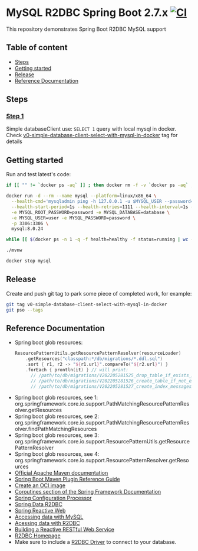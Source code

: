 # MySQL R2DBC Spring Boot 2.7.x [![CI](https://github.com/daggerok/mysql-r2dbc-spring-boot-2.7.x/actions/workflows/ci.yml/badge.svg)](https://github.com/daggerok/mysql-r2dbc-spring-boot-2.7.x/actions/workflows/ci.yml)
This repository demonstrates Spring Boot R2DBC MySQL support

## Table of content
* [Steps](#steps)
* [Getting started](#getting-started)
* [Release](#release)
* [Reference Documentation](#reference-documentation)

## Steps
### [Step 1](https://github.com/daggerok/mysql-r2dbc-spring-boot-2.7.x/tree/v0-simple-database-client-select-with-mysql-in-docker)
Simple databaseClient use: `SELECT 1` query with local mysql in docker.
Check [v0-simple-database-client-select-with-mysql-in-docker](https://github.com/daggerok/mysql-r2dbc-spring-boot-2.7.x/tree/v0-simple-database-client-select-with-mysql-in-docker)
tag for details

## Getting started

Run and test latest's code:

```bash
if [[ "" != `docker ps -aq` ]] ; then docker rm -f -v `docker ps -aq` ; fi

docker run -d --rm --name mysql --platform=linux/x86_64 \
  --health-cmd='mysqladmin ping -h 127.0.0.1 -u $MYSQL_USER --password=$MYSQL_PASSWORD || exit 1' \
  --health-start-period=1s --health-retries=1111 --health-interval=1s --health-timeout=5s \
  -e MYSQL_ROOT_PASSWORD=password -e MYSQL_DATABASE=database \
  -e MYSQL_USER=user -e MYSQL_PASSWORD=password \
  -p 3306:3306 \
  mysql:8.0.24

while [[ $(docker ps -n 1 -q -f health=healthy -f status=running | wc -l) -lt 1 ]] ; do sleep 3 ; echo -n '.' ; done ; sleep 15; echo 'MySQL is ready.'

./mvnw

docker stop mysql
```

## Release

Create and push git tag to park some piece of completed work, for example:

```bash
git tag v0-simple-database-client-select-with-mysql-in-docker
git pso --tags
```

## Reference Documentation
* Spring boot glob resources:
  ```kotlin
  ResourcePatternUtils.getResourcePatternResolver(resourceLoader)
      .getResources("classpath:*/db/migrations/*.ddl.sql")
      .sort { r1, r2 -> "${r1.url}".compareTo("${r2.url}") }
      .forEach { prontln(it) } // will print:
        // /path/to/db/migrations/V202205281525_drop_table_if_exists_messages.ddl.sql
        // /path/to/db/migrations/V202205281526_create_table_if_not_exists_messages.ddl.sql
        // /path/to/db/migrations/V202205281527_create_index_messages_sent_at_idx.ddl.sql
  ```
* Spring boot glob resources, see 1: org.springframework.core.io.support.PathMatchingResourcePatternResolver.getResources
* Spring boot glob resources, see 2: org.springframework.core.io.support.PathMatchingResourcePatternResolver.findPathMatchingResources
* Spring boot glob resources, see 3: org.springframework.core.io.support.ResourcePatternUtils.getResourcePatternResolver
* Spring boot glob resources, see 4: org.springframework.core.io.support.ResourcePatternResolver.getResources
* [Official Apache Maven documentation](https://maven.apache.org/guides/index.html)
* [Spring Boot Maven Plugin Reference Guide](https://docs.spring.io/spring-boot/docs/2.7.0/maven-plugin/reference/html/)
* [Create an OCI image](https://docs.spring.io/spring-boot/docs/2.7.0/maven-plugin/reference/html/#build-image)
* [Coroutines section of the Spring Framework Documentation](https://docs.spring.io/spring/docs/5.3.20/spring-framework-reference/languages.html#coroutines)
* [Spring Configuration Processor](https://docs.spring.io/spring-boot/docs/2.7.0/reference/htmlsingle/#configuration-metadata-annotation-processor)
* [Spring Data R2DBC](https://docs.spring.io/spring-boot/docs/2.7.0/reference/htmlsingle/#boot-features-r2dbc)
* [Spring Reactive Web](https://docs.spring.io/spring-boot/docs/2.7.0/reference/htmlsingle/#web.reactive)
* [Accessing data with MySQL](https://spring.io/guides/gs/accessing-data-mysql/)
* [Acessing data with R2DBC](https://spring.io/guides/gs/accessing-data-r2dbc/)
* [Building a Reactive RESTful Web Service](https://spring.io/guides/gs/reactive-rest-service/)
* [R2DBC Homepage](https://r2dbc.io)
* Make sure to include a [R2DBC Driver](https://r2dbc.io/drivers/) to connect to your database.

